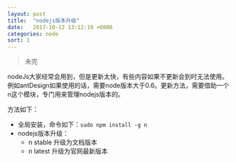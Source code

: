 ```yaml
---
layout: post
title:  "nodejs版本升级"
date:   2017-10-12 13:12:19 +0800
categories: node
sort: 1
---
```



> 未完

nodeJs大家经常会用到，但是更新太快，有些内容如果不更新会到时无法使用。例如antDesign如果使用的话，需要node版本大于0.6。更新方法，需要借助一个n这个模块，专门用来管理nodejs版本的。

方法如下：

- 全局安装，命令如下：`sudo npm install -g n`
- nodejs版本升级：
  - n stable 升级为文档版本
  - n latest 升级为官网最新版本

